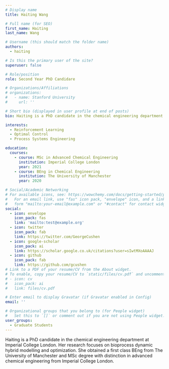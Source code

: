```yaml
---
# Display name
title: Haiting Wang

# Full name (for SEO)
first_name: Haiting
last_name: Wang

# Username (this should match the folder name)
authors:
  - haiting

# Is this the primary user of the site?
superuser: false

# Role/position
role: Second Year PhD Candidare

# Organizations/Affiliations
# organizations:
#   - name: Stanford University
#     url: ''

# Short bio (displayed in user profile at end of posts)
bio: Haiting is a PhD candidate in the chemical engineering department at Imperial College London. Her research focuses on bioprocess dynamic hybrid modelling and optimization. She obtained a first class BEng from The University of Manchester and MSc degree with distinction in advanced chemical engineering from Imperial College London.

interests:
  - Reinforcement Learning
  - Optimal Control
  - Process Systems Engineering

education:
  courses:
    - course: MSc in Advanced Chemical Engineering
      institution: Imperial College London
      year: 2021
    - course: BEng in Chemical Engineering
      institution: The University of Manchester
      year: 2020

# Social/Academic Networking
# For available icons, see: https://wowchemy.com/docs/getting-started/page-builder/#icons
#   For an email link, use "fas" icon pack, "envelope" icon, and a link in the
#   form "mailto:your-email@example.com" or "#contact" for contact widget.
social:
  - icon: envelope
    icon_pack: fas
    link: 'mailto:test@example.org'
  - icon: twitter
    icon_pack: fab
    link: https://twitter.com/GeorgeCushen
  - icon: google-scholar
    icon_pack: ai
    link: https://scholar.google.co.uk/citations?user=sIwtMXoAAAAJ
  - icon: github
    icon_pack: fab
    link: https://github.com/gcushen
# Link to a PDF of your resume/CV from the About widget.
# To enable, copy your resume/CV to `static/files/cv.pdf` and uncomment the lines below.
# - icon: cv
#   icon_pack: ai
#   link: files/cv.pdf

# Enter email to display Gravatar (if Gravatar enabled in Config)
email: ''

# Organizational groups that you belong to (for People widget)
#   Set this to `[]` or comment out if you are not using People widget.
user_groups:
  - Graduate Students
---
```


Haiting is a PhD candidate in the chemical engineering department at Imperial College London. Her research focuses on bioprocess dynamic hybrid modelling and optimization. She obtained a first class BEng from The University of Manchester and MSc degree with distinction in advanced chemical engineering from Imperial College London.